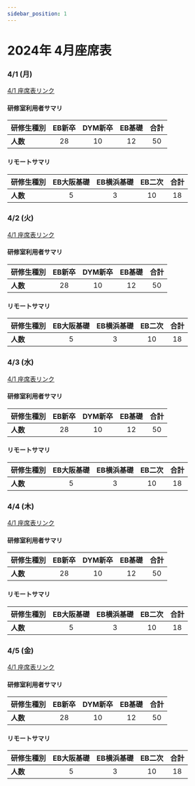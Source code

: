 ```yaml
---
sidebar_position: 1
---
```


# 2024年 4月座席表



### 4/1 (月)

[4/1 座席表リンク](https://docs.google.com/spreadsheets/d/1tyvhPon4n98Ed4141_swgVEZyUJvL865aYyO6u4fcWY/edit#gid=1909254076)

#### 研修室利用者サマリ
<!-- |研修生種別|人数    |
|--------|--------|
|EB新卒     |  28  |
|DYM新卒    |  10  |
|EB基礎研修 |  12  |
|     |  20  | -->
|研修生種別|EB新卒    |DYM新卒|EB基礎|合計|
|--------|:------:|:------:|:------:|:------:|
|**人数**|28      |10      |12      |50      |


#### リモートサマリ
<!-- |研修生種別|人数    |
|--------|--------|
|EB大阪基礎研修    |  5  |
|EB横浜基礎研修 |  3  |
|EB二次研修     |  10  | -->
|研修生種別|EB大阪基礎|EB横浜基礎|EB二次|合計|
|--------|:------:|:------:|:------:|:------:|
|**人数**|5       |3       |10      |18      |




### 4/2 (火)

[4/1 座席表リンク](https://docs.google.com/spreadsheets/d/1tyvhPon4n98Ed4141_swgVEZyUJvL865aYyO6u4fcWY/edit#gid=1909254076)

#### 研修室利用者サマリ

|研修生種別|EB新卒    |DYM新卒|EB基礎|合計|
|--------|:------:|:------:|:------:|:------:|
|**人数**|28      |10      |12      |50      |

#### リモートサマリ

|研修生種別|EB大阪基礎|EB横浜基礎|EB二次|合計|
|--------|:------:|:------:|:------:|:------:|
|**人数**|5       |3       |10      |18      |

### 4/3 (水)

[4/1 座席表リンク](https://docs.google.com/spreadsheets/d/1tyvhPon4n98Ed4141_swgVEZyUJvL865aYyO6u4fcWY/edit#gid=1909254076)

#### 研修室利用者サマリ

|研修生種別|EB新卒    |DYM新卒|EB基礎|合計|
|--------|:------:|:------:|:------:|:------:|
|**人数**|28      |10      |12      |50      |

#### リモートサマリ

|研修生種別|EB大阪基礎|EB横浜基礎|EB二次|合計|
|--------|:------:|:------:|:------:|:------:|
|**人数**|5       |3       |10      |18      |

### 4/4 (木)

[4/1 座席表リンク](https://docs.google.com/spreadsheets/d/1tyvhPon4n98Ed4141_swgVEZyUJvL865aYyO6u4fcWY/edit#gid=1909254076)

#### 研修室利用者サマリ

|研修生種別|EB新卒    |DYM新卒|EB基礎|合計|
|--------|:------:|:------:|:------:|:------:|
|**人数**|28      |10      |12      |50      |

#### リモートサマリ

|研修生種別|EB大阪基礎|EB横浜基礎|EB二次|合計|
|--------|:------:|:------:|:------:|:------:|
|**人数**|5       |3       |10      |18      |

### 4/5 (金)

[4/1 座席表リンク](https://docs.google.com/spreadsheets/d/1tyvhPon4n98Ed4141_swgVEZyUJvL865aYyO6u4fcWY/edit#gid=1909254076)

#### 研修室利用者サマリ

|研修生種別|EB新卒    |DYM新卒|EB基礎|合計|
|--------|:------:|:------:|:------:|:------:|
|**人数**|28      |10      |12      |50      |

#### リモートサマリ

|研修生種別|EB大阪基礎|EB横浜基礎|EB二次|合計|
|--------|:------:|:------:|:------:|:------:|
|**人数**|5       |3       |10      |18      |